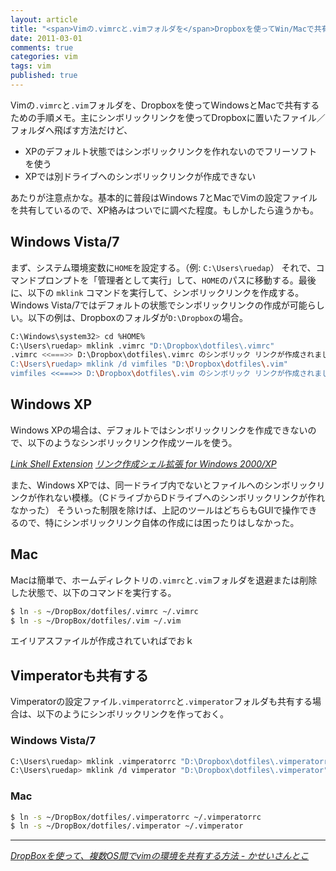 ```yaml
---
layout: article
title: "<span>Vimの.vimrcと.vimフォルダを</span>Dropboxを使ってWin/Macで共有する"
date: 2011-03-01
comments: true
categories: vim
tags: vim
published: true
---
```


Vimの`.vimrc`と`.vim`フォルダを、Dropboxを使ってWindowsとMacで共有するための手順メモ。主にシンボリックリンクを使ってDropboxに置いたファイル／フォルダへ飛ばす方法だけど、

- XPのデフォルト状態ではシンボリックリンクを作れないのでフリーソフトを使う
- XPでは別ドライブへのシンボリックリンクが作成できない

あたりが注意点かな。基本的に普段はWindows 7とMacでVimの設定ファイルを共有しているので、XP絡みはついでに調べた程度。もしかしたら違うかも。

<!-- READMORE -->

## Windows Vista/7

まず、システム環境変数に`HOME`を設定する。（例: `C:\Users\ruedap`） それで、コマンドプロンプトを「管理者として実行」して、`HOME`のパスに移動する。最後に、以下の `mklink` コマンドを実行して、シンボリックリンクを作成する。Windows Vista/7ではデフォルトの状態でシンボリックリンクの作成が可能らしい。以下の例は、Dropboxのフォルダが`D:\Dropbox`の場合。

~~~ sh
C:\Windows\system32> cd %HOME%
C:\Users\ruedap> mklink .vimrc "D:\Dropbox\dotfiles\.vimrc"
.vimrc <<===>> D:\Dropbox\dotfiles\.vimrc のシンボリック リンクが作成されました
C:\Users\ruedap> mklink /d vimfiles "D:\Dropbox\dotfiles\.vim"
vimfiles <<===>> D:\Dropbox\dotfiles\.vim のシンボリック リンクが作成されました
~~~


## Windows XP

Windows XPの場合は、デフォルトではシンボリックリンクを作成できないので、以下のようなシンボリックリンク作成ツールを使う。

<cite>[Link Shell Extension](http://schinagl.priv.at/nt/hardlinkshellext/hardlinkshellext.html)</cite>
<cite>[リンク作成シェル拡張 for Windows 2000/XP](http://www.vector.co.jp/soft/winnt/util/se184746.html)</cite>

また、Windows XPでは、同一ドライブ内でないとファイルへのシンボリックリンクが作れない模様。（CドライブからDドライブへのシンボリックリンクが作れなかった） そういった制限を除けば、上記のツールはどちらもGUIで操作できるので、特にシンボリックリンク自体の作成には困ったりはしなかった。


## Mac

Macは簡単で、ホームディレクトリの`.vimrc`と`.vim`フォルダを退避または削除した状態で、以下のコマンドを実行する。

~~~ sh
$ ln -s ~/DropBox/dotfiles/.vimrc ~/.vimrc
$ ln -s ~/DropBox/dotfiles/.vim ~/.vim
~~~

エイリアスファイルが作成されていればでおｋ


## Vimperatorも共有する

Vimperatorの設定ファイル`.vimperatorrc`と`.vimperator`フォルダも共有する場合は、以下のようにシンボリックリンクを作っておく。


### Windows Vista/7

~~~ sh
C:\Users\ruedap> mklink .vimperatorrc "D:\Dropbox\dotfiles\.vimperatorrc"
C:\Users\ruedap> mklink /d vimperator "D:\Dropbox\dotfiles\.vimperator"
~~~


### Mac

~~~ sh
$ ln -s ~/DropBox/dotfiles/.vimperatorrc ~/.vimperatorrc
$ ln -s ~/DropBox/dotfiles/.vimperator ~/.vimperator
~~~

* * *

<cite>[DropBoxを使って、複数OS間でvimの環境を共有する方法 - かせいさんとこ](http://d.hatena.ne.jp/kasei_san/20090611/p1)</cite>

